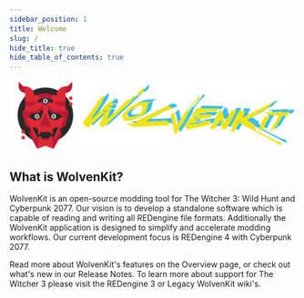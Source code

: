 ```yaml
---
sidebar_position: 1
title: Welcome
slug: /
hide_title: true
hide_table_of_contents: true
---
```

![Example banner](../assets/wkit_sammy_text_doublestack_1600x400.png)

## What is WolvenKit?

WolvenKit is an open-source modding tool for The Witcher 3: Wild Hunt and Cyberpunk 2077. Our vision is to develop a standalone software which is capable of reading and writing all REDengine file formats. Additionally the WolvenKit application is designed to simplify and accelerate modding workflows. Our current development focus is REDengine 4 with Cyberpunk 2077.

Read more about WolvenKit's features on the Overview page, or check out what's new in our Release Notes. To learn more about support for The Witcher 3 please visit the REDengine 3 or Legacy WolvenKit wiki's.